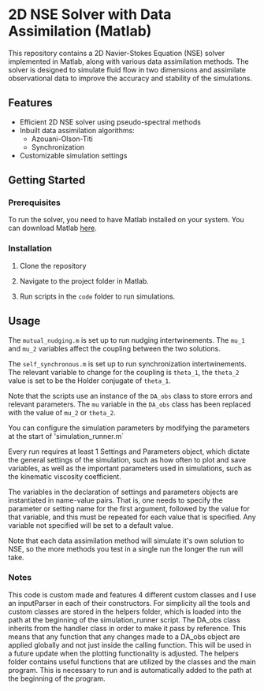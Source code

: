 # 2D NSE Solver with Data Assimilation (Matlab)

This repository contains a 2D Navier-Stokes Equation (NSE) solver implemented in Matlab, along with various data assimilation methods. 
The solver is designed to simulate fluid flow in two dimensions and assimilate observational data to improve the accuracy and stability of the simulations.

## Features

- Efficient 2D NSE solver using pseudo-spectral methods
- Inbuilt data assimilation algorithms:
  - Azouani-Olson-Titi
  - Synchronization
- Customizable simulation settings

## Getting Started

### Prerequisites

To run the solver, you need to have Matlab installed on your system. You can download Matlab [here](https://www.mathworks.com/products/matlab.html).

### Installation

1. Clone the repository

2. Navigate to the project folder in Matlab.

3. Run scripts in the `code` folder to run simulations.



## Usage
The `mutual_nudging.m` is set up to run nudging intertwinements. The `mu_1` and `mu_2` variables affect the coupling between the two solutions.


The `self_synchronous.m` is set up to run synchronization intertwinements. The relevant variable to change for the coupling is `theta_1`, the `theta_2` value is set to be the Holder conjugate of `theta_1`.


Note that the scripts use an instance of the `DA_obs` class to store errors and relevant parameters. The `mu` variable in the `DA_obs` class has been replaced with the value of `mu_2` or `theta_2`.


You can configure the simulation parameters by modifying the parameters at the start of 'simulation_runner.m`

Every run requires at least 1 Settings and Parameters object, which dictate the general settings of the simulation, such as how often to plot and save variables, as well as the important parameters used in simulations, such as the kinematic viscosity coefficient.

The variables in the declaration of settings and parameters objects are instantiated in name-value pairs. That is, one needs to specify the parameter or setting name for the first argument, followed by the value for that variable, and this must be repeated for each value that is specified. Any variable not specified will be set to a default value.

Note that each data assimilation method will simulate it's own solution to NSE, so the more methods you test in a single run the longer the run will take.

### Notes
This code is custom made and features 4 different custom classes and I use an inputParser in each of their constructors. For simplicity all the tools and custom classes are stored in the helpers folder, which is loaded into the path at the beginning of the simulation_runner script.
The DA_obs class inherits from the handler class in order to make it pass by reference. This means that any function that any changes made to a DA_obs object are applied globally and not just inside the calling function. This will be used in a future update when the plotting functionality is adjusted.
The helpers folder contains useful functions that are utilized by the classes and the main program. This is necessary to run and is automatically added to the path at the beginning of the program.

